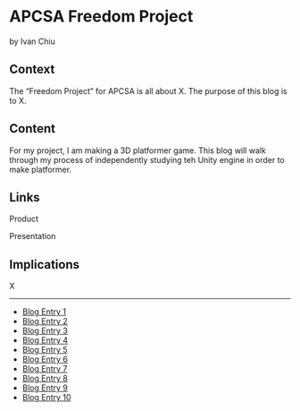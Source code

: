 # APCSA Freedom Project
by Ivan Chiu

## Context
The “Freedom Project” for APCSA is all about X. The purpose of this blog is to X.

## Content
For my project, I am making a 3D platformer game. This blog will walk through my process of independently studying teh Unity engine in order to make platformer.

## Links

Product

Presentation

## Implications
X

---

* [Blog Entry 1](entries/entry01.md)
* [Blog Entry 2](entries/entry02.md)
* [Blog Entry 3](entries/entry03.md)
* [Blog Entry 4](entries/entry04.md)
* [Blog Entry 5](entries/entry05.md)
* [Blog Entry 6](entries/entry06.md)
* [Blog Entry 7](entries/entry07.md)
* [Blog Entry 8](entries/entry08.md)
* [Blog Entry 9](entries/entry09.md)
* [Blog Entry 10](entries/entry10.md)
